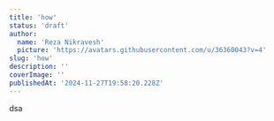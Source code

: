 ```yaml
---
title: 'how'
status: 'draft'
author:
  name: 'Reza Nikravesh'
  picture: 'https://avatars.githubusercontent.com/u/36360043?v=4'
slug: 'how'
description: ''
coverImage: ''
publishedAt: '2024-11-27T19:58:20.228Z'
---
```


dsa